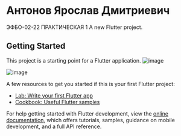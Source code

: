 # Антонов Ярослав Дмитриевич 
ЭФБО-02-22
ПРАКТИЧЕСКАЯ 1
A new Flutter project.

## Getting Started

This project is a starting point for a Flutter application.
![image](https://github.com/user-attachments/assets/03799984-18a4-4244-8861-8360406f392c)

![image](https://github.com/user-attachments/assets/e5395f24-ff43-461c-b367-f754660038f3)

A few resources to get you started if this is your first Flutter project:

- [Lab: Write your first Flutter app](https://docs.flutter.dev/get-started/codelab)
- [Cookbook: Useful Flutter samples](https://docs.flutter.dev/cookbook)

For help getting started with Flutter development, view the
[online documentation](https://docs.flutter.dev/), which offers tutorials,
samples, guidance on mobile development, and a full API reference.
